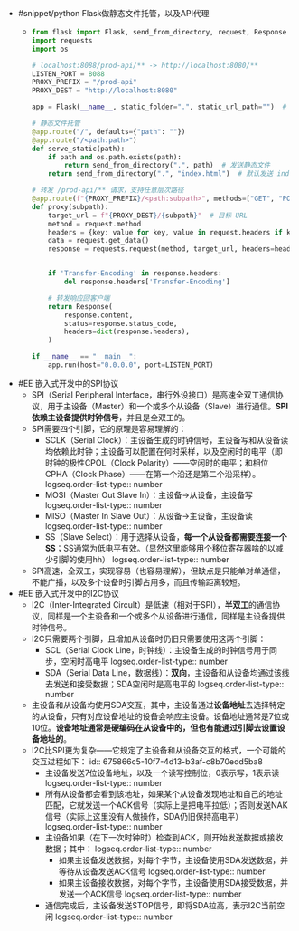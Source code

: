- #snippet/python Flask做静态文件托管，以及API代理
	- ```python
	  from flask import Flask, send_from_directory, request, Response
	  import requests
	  import os
	  
	  # localhost:8088/prod-api/** -> http://localhost:8080/**
	  LISTEN_PORT = 8088
	  PROXY_PREFIX = "/prod-api"
	  PROXY_DEST = "http://localhost:8080"
	  
	  app = Flask(__name__, static_folder=".", static_url_path="")  # 当前文件夹为静态文件根目录
	  
	  # 静态文件托管
	  @app.route("/", defaults={"path": ""})
	  @app.route("/<path:path>")
	  def serve_static(path):
	      if path and os.path.exists(path):
	          return send_from_directory(".", path)  # 发送静态文件
	      return send_from_directory(".", "index.html")  # 默认发送 index.html
	  
	  # 转发 /prod-api/** 请求，支持任意层次路径
	  @app.route(f"{PROXY_PREFIX}/<path:subpath>", methods=["GET", "POST", "PUT", "DELETE", "PATCH", "OPTIONS"])
	  def proxy(subpath):
	      target_url = f"{PROXY_DEST}/{subpath}"  # 目标 URL
	      method = request.method
	      headers = {key: value for key, value in request.headers if key != "Host"}
	      data = request.get_data()
	      response = requests.request(method, target_url, headers=headers, data=data, params=request.args)
	  
	  
	      if 'Transfer-Encoding' in response.headers:
	          del response.headers['Transfer-Encoding']
	  
	      # 转发响应回客户端
	      return Response(
	          response.content,
	          status=response.status_code,
	          headers=dict(response.headers),
	      )
	  
	  if __name__ == "__main__":
	      app.run(host="0.0.0.0", port=LISTEN_PORT)
	  ```
- #EE 嵌入式开发中的SPI协议
	- SPI（Serial Peripheral Interface，串行外设接口）是高速全双工通信协议，用于主设备（Master）和一个或多个从设备（Slave）进行通信。**SPI依赖主设备提供时钟信号**，并且是全双工的。
	- SPI需要四个引脚，它的原理是容易理解的：
		- SCLK（Serial Clock）：主设备生成的时钟信号，主设备写和从设备读均依赖此时钟；主设备可以配置在何时采样，以及空闲时的电平（即时钟的极性CPOL（Clock Polarity）——空闲时的电平；和相位CPHA（Clock Phase）——在第一个沿还是第二个沿采样）。
		  logseq.order-list-type:: number
		- MOSI（Master Out Slave In）：主设备->从设备，主设备写
		  logseq.order-list-type:: number
		- MISO（Master In Slave Out）：从设备->主设备，主设备读
		  logseq.order-list-type:: number
		- SS（Slave Select）：用于选择从设备，**每一个从设备都需要连接一个SS**；SS通常为低电平有效。（显然这里能够用个移位寄存器啥的以减少引脚的使用hh）
		  logseq.order-list-type:: number
	- SPI高速，全双工，实现容易（也容易理解），但缺点是只能单对单通信，不能广播，以及多个设备时引脚占用多，而且传输距离较短。
- #EE 嵌入式开发中的I2C协议
	- I2C（Inter-Integrated Circult）是低速（相对于SPI），**半双工**的通信协议，同样是一个主设备和一个或多个从设备进行通信，同样是主设备提供时钟信号。
	- I2C只需要两个引脚，且增加从设备时仍旧只需要使用这两个引脚：
		- SCL（Serial Clock Line，时钟线）：主设备生成的时钟信号用于同步，空闲时高电平
		  logseq.order-list-type:: number
		- SDA（Serial Data Line，数据线）：**双向**，主设备和从设备均通过该线去发送和接受数据；SDA空闲时是高电平的
		  logseq.order-list-type:: number
	- 主设备和从设备均使用SDA交互，其中，主设备通过**设备地址**去选择特定的从设备，只有对应设备地址的设备会响应主设备。设备地址通常是7位或10位。**设备地址通常是硬编码在从设备中的，但也有能通过引脚去设置设备地址的**。
	- I2C比SPI更为复杂——它规定了主设备和从设备交互的格式，一个可能的交互过程如下：
	  id:: 675866c5-10f7-4d13-b3af-c8b70edd5ba8
		- 主设备发送7位设备地址，以及一个读写控制位，0表示写，1表示读
		  logseq.order-list-type:: number
		- 所有从设备都会看到该地址，如果某个从设备发现地址和自己的地址匹配，它就发送一个ACK信号（实际上是把电平拉低）；否则发送NAK信号（实际上这里没有人做操作，SDA仍旧保持高电平）
		  logseq.order-list-type:: number
		- 主设备如果（在下一次时钟时）检查到ACK，则开始发送数据或接收数据；其中：
		  logseq.order-list-type:: number
			- 如果主设备发送数据，对每个字节，主设备使用SDA发送数据，并等待从设备发送ACK信号
			  logseq.order-list-type:: number
			- 如果主设备接收数据，对每个字节，主设备使用SDA接受数据，并发送一个ACK信号
			  logseq.order-list-type:: number
		- 通信完成后，主设备发送STOP信号，即将SDA拉高，表示I2C当前空闲
		  logseq.order-list-type:: number